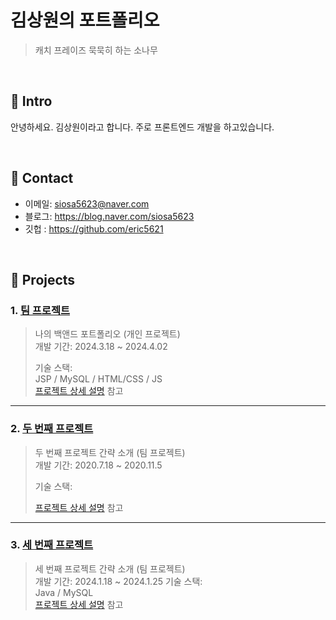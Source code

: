 # 김상원의 포트폴리오
>캐치 프레이즈
묵묵히 하는 소나무
</br>

## :pushpin: Intro
안녕하세요. 김상원이라고 합니다. 주로 프론트엔드 개발을 하고있습니다.

</br>

## :pushpin: Contact
- 이메일: siosa5623@naver.com
- 블로그: https://blog.naver.com/siosa5623
- 깃헙 : https://github.com/eric5621

</br>

## :pushpin: Projects
### 1. [팀 프로젝트](https://github.com/2024-SMHRD-KDT-BigData-23/BooksProject)
>나의 백앤드 포트폴리오 (개인 프로젝트)  
>개발 기간: 2024.3.18 ~ 2024.4.02  
>  
>기술 스택:  
>JSP / MySQL / HTML/CSS / JS   
>[프로젝트 상세 설명](https://github.com/2024-SMHRD-KDT-BigData-23/BooksProject?tab=readme-ov-file) 참고

---

### 2. [두 번째 프로젝트]()
>두 번째 프로젝트 간략 소개  (팀 프로젝트)  
>개발 기간: 2020.7.18 ~ 2020.11.5  
>  
>기술 스택:  
>  
>[프로젝트 상세 설명]() 참고

---

### 3. [세 번째 프로젝트]((https://github.com/YeonjaeMan/miniproject))
>세 번째 프로젝트 간략 소개  (팀 프로젝트)  
>개발 기간: 2024.1.18 ~ 2024.1.25
>기술 스택:  
>Java / MySQL  
>[프로젝트 상세 설명](https://github.com/YeonjaeMan/miniproject/blob/main/README.md) 참고
